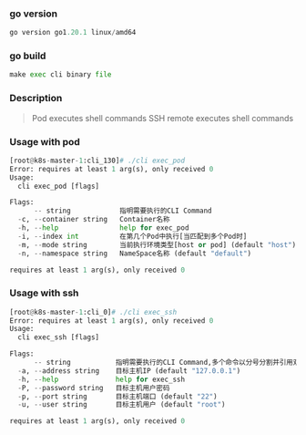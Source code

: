 ### go version
```python
go version go1.20.1 linux/amd64
```

### go build
```python
make exec cli binary file
```

### Description
> Pod executes shell commands
> SSH remote executes shell commands

### Usage with pod
```python
[root@k8s-master-1:cli_130]# ./cli exec_pod
Error: requires at least 1 arg(s), only received 0
Usage:
  cli exec_pod [flags]

Flags:
      -- string            指明需要执行的CLI Command
  -c, --container string   Container名称
  -h, --help               help for exec_pod
  -i, --index int          在第几个Pod中执行[当匹配到多个Pod时]
  -m, --mode string        当前执行环境类型[host or pod] (default "host")
  -n, --namespace string   NameSpace名称 (default "default")

requires at least 1 arg(s), only received 0
```

### Usage with ssh
```python
[root@k8s-master-1:cli_0]# ./cli exec_ssh
Error: requires at least 1 arg(s), only received 0
Usage:
  cli exec_ssh [flags]

Flags:
      -- string           指明需要执行的CLI Command,多个命令以分号分割并引用双引号
  -a, --address string    目标主机IP (default "127.0.0.1")
  -h, --help              help for exec_ssh
  -P, --password string   目标主机用户密码
  -p, --port string       目标主机端口 (default "22")
  -u, --user string       目标主机用户 (default "root")

requires at least 1 arg(s), only received 0

```

